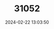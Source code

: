 ---
title: "31052"
category: "Acmopyle sahniana"
draft: false
date: 2024-02-22 13:03:50
languages:
  Fijian: ["Drautabua"]
---